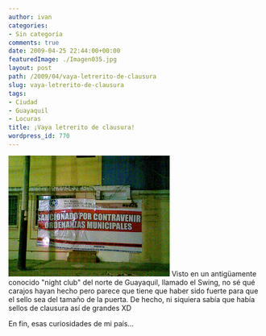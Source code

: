 ```yaml
---
author: ivan
categories:
- Sin categoría
comments: true
date: 2009-04-25 22:44:00+00:00
featuredImage: ./Imagen035.jpg
layout: post
path: /2009/04/vaya-letrerito-de-clausura
slug: vaya-letrerito-de-clausura
tags:
- Ciudad
- Guayaquil
- Locuras
title: ¡Vaya letrerito de clausura!
wordpress_id: 770
---
```


[![](./Imagen035.jpg)](http://4.bp.blogspot.com/_T2UWuNJg3dQ/SfNMlE0ijjI/AAAAAAAABd8/maGkwchproc/s1600-h/Imagen035.jpg)
Visto en un antigüamente conocido "night club" del norte de Guayaquil, llamado el Swing, no sé qué carajos hayan hecho pero parece que tiene que haber sido fuerte para que el sello sea del tamaño de la puerta. De hecho, ni siquiera sabía que había sellos de clausura así de grandes XD

En fin, esas curiosidades de mi país...